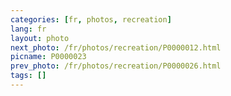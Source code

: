 ```yaml
---
categories: [fr, photos, recreation]
lang: fr
layout: photo
next_photo: /fr/photos/recreation/P0000012.html
picname: P0000023
prev_photo: /fr/photos/recreation/P0000026.html
tags: []
---
```

